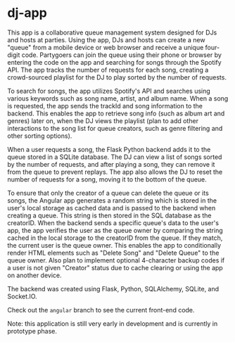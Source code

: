 # dj-app

This app is a collaborative queue management system designed for DJs and hosts at parties. Using the app, DJs and hosts can create a new "queue" from a mobile device or web browser and receive a unique four-digit code. Partygoers can join the queue using their phone or browser by entering the code on the app and searching for songs through the Spotify API. The app tracks the number of requests for each song, creating a crowd-sourced playlist for the DJ to play sorted by the number of requests.

To search for songs, the app utilizes Spotify's API and searches using various keywords such as song name, artist, and album name. When a song is requested, the app sends the trackId and song information to the backend. This enables the app to retrieve song info (such as album art and genres) later on, when the DJ views the playlist (plan to add other interactions to the song list for queue creators, such as genre filtering and other sorting options).

When a user requests a song, the Flask Python backend adds it to the queue stored in a SQLite database. The DJ can view a list of songs sorted by the number of requests, and after playing a song, they can remove it from the queue to prevent replays. The app also allows the DJ to reset the number of requests for a song, moving it to the bottom of the queue.

To ensure that only the creator of a queue can delete the queue or its songs, the Angular app generates a random string which is stored in the user's local storage as cached data and is passed to the backend when creating a queue. This string is then stored in the SQL database as the creatorID. When the backend sends a specific queue's data to the user's app, the app verifies the user as the queue owner by comparing the string cached in the local storage to the creatorID from the queue. If they match, the current user is the queue owner. This enables the app to conditionally render HTML elements such as "Delete Song" and "Delete Queue" to the queue owner. Also plan to implement optional 4-character backup codes if a user is not given "Creator" status due to cache clearing or using the app on another device.

The backend was created using Flask, Python, SQLAlchemy, SQLite, and Socket.IO.

Check out the `angular` branch to see the current front-end code.

Note: this application is still very early in development and is currently in prototype phase.
